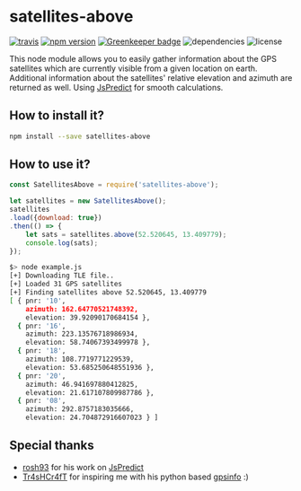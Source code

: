 # satellites-above
[![travis](https://travis-ci.org/rastapasta/satellites-above-node.svg)](https://travis-ci.org/rastapasta/satellites-above-node)
[![npm version](https://badge.fury.io/js/satellites-above.svg)](https://badge.fury.io/js/satellites-above) [![Greenkeeper badge](https://badges.greenkeeper.io/rastapasta/satellites-above.svg)](https://greenkeeper.io/)
![dependencies](https://david-dm.org/rastapasta/satellites-above-node.svg)
![license](https://img.shields.io/github/license/rastapasta/satellites-above-node.svg)

This node module allows you to easily gather information about the GPS satellites which are currently visible from a given location on earth. Additional information about the satellites' relative elevation and azimuth are returned as well. Using [JsPredict](https://github.com/nsat/jspredict) for smooth calculations.

## How to install it?

```bash
npm install --save satellites-above
```

## How to use it?

```javascript
const SatellitesAbove = require('satellites-above');

let satellites = new SatellitesAbove();
satellites
.load({download: true})
.then(() => {
	let sats = satellites.above(52.520645, 13.409779);
	console.log(sats);
});
```

```bash
$> node example.js 
[+] Downloading TLE file..
[+] Loaded 31 GPS satellites
[+] Finding satellites above 52.520645, 13.409779
[ { pnr: '10',
    azimuth: 162.64770521748392,
    elevation: 39.92090170684154 },
  { pnr: '16',
    azimuth: 223.13576718986934,
    elevation: 58.74067393499978 },
  { pnr: '18',
    azimuth: 108.7719771229539,
    elevation: 53.685250648551936 },
  { pnr: '20',
    azimuth: 46.941697880412825,
    elevation: 21.617107809987786 },
  { pnr: '08',
    azimuth: 292.8757183035666,
    elevation: 24.704872916607023 } ]
```

## Special thanks
* [rosh93](https://github.com/rosh93) for his work on [JsPredict](https://github.com/nsat/jspredict)
* [Tr4sHCr4fT](https://github.com/Tr4sHCr4fT) for inspiring me with his python based [gpsinfo](https://github.com/Tr4sHCr4fT/gpsinfo) :)
